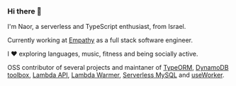 ### Hi there 👋

I'm Naor, a serverless and TypeScript enthusiast, from Israel.

Currently working at [Empathy](https://www.empathy.com/) as a full stack software engineer.

I ❤️ exploring languages, music, fitness and being socially active.

OSS contributor of several projects and maintaner of [TypeORM](https://www.npmjs.com/package/typeorm), [DynamoDB toolbox](https://www.npmjs.com/package/dynamodb-toolbox), [Lambda API](https://www.npmjs.com/package/lambda-api), [Lambda Warmer](https://www.npmjs.com/package/lambda-warmer), [Serverless MySQL](https://www.npmjs.com/package/serverless-mysql) and [useWorker](https://www.npmjs.com/package/@koale/useworker).

